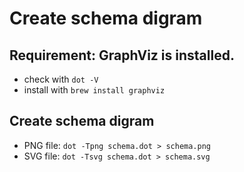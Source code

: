 # Create schema digram

## Requirement: GraphViz is installed.
- check with `dot -V`
- install with `brew install graphviz`

## Create schema digram
- PNG file: `dot -Tpng schema.dot > schema.png`
- SVG file: `dot -Tsvg schema.dot > schema.svg`